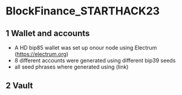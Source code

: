 # BlockFinance_STARTHACK23

## 1 Wallet and accounts 
- A HD bip85 wallet was set up onour node using Electrum (https://electrum.org)
- 8 different accounts were generated using different bip39 seeds
- all seed phrases where generated using (link)

## 2 Vault 
